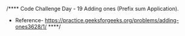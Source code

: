 /****
    Code Challenge
Day - 19
Adding ones (Prefix sum Application).
 * Reference- https://practice.geeksforgeeks.org/problems/adding-ones3628/1/
****/
